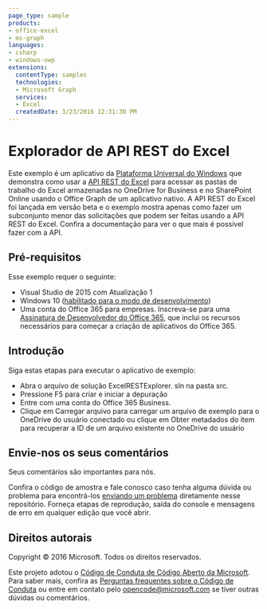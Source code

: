 ```yaml
---
page_type: sample 
products:
- office-excel
- ms-graph
languages:
- csharp
- windows-uwp
extensions:
  contentType: samples
  technologies:
  - Microsoft Graph
  services:
  - Excel
  createdDate: 3/23/2016 12:31:30 PM
---
```

# Explorador de API REST do Excel

Este exemplo é um aplicativo da [Plataforma Universal do Windows](http://dev.windows.com)
que demonstra como usar a [API REST do Excel](https://github.com/OfficeDev/microsoft-graph-docs/tree/beta) para acessar as pastas de trabalho do Excel armazenadas no OneDrive for Business e no SharePoint Online usando o Office Graph de um aplicativo nativo. A API REST do Excel foi lançada em versão beta e o exemplo mostra apenas como fazer um subconjunto menor das solicitações que podem ser feitas usando a API REST do Excel.
Confira a documentação para ver o que mais é possível fazer com a API.

## Pré-requisitos ##

Esse exemplo requer o seguinte:  

  * Visual Studio de 2015 com Atualização 1
  * Windows 10 ([habilitado para o modo de desenvolvimento](https://msdn.microsoft.com/library/windows/apps/xaml/dn706236.aspx))
  * Uma conta do Office 365 para empresas. Inscreva-se para uma [Assinatura de Desenvolvedor do Office 365](https://msdn.microsoft.com/en-us/office/office365/howto/setup-development-environment), que inclui os recursos necessários para começar a criação de aplicativos do Office 365.

## Introdução ##

Siga estas etapas para executar o aplicativo de exemplo:

  * Abra o arquivo de solução ExcelRESTExplorer. sln na pasta src.
  * Pressione F5 para criar e iniciar a depuração
  * Entre com uma conta do Office 365 Business.
  * Clique em Carregar arquivo para carregar um arquivo de exemplo para o OneDrive do usuário conectado ou clique em Obter metadados do item para recuperar a ID de um arquivo existente no OneDrive do usuário 
  
## Envie-nos os seus comentários

Seus comentários são importantes para nós.  

Confira o código de amostra e fale conosco caso tenha alguma dúvida ou problema para encontrá-los [enviando um problema](https://github.com/OfficeDev/Microsoft-Graph-UWP-Excel-REST-API-Explorer/issues) diretamente nesse repositório. Forneça etapas de reprodução, saída do console e mensagens de erro em qualquer edição que você abrir.

## Direitos autorais

Copyright © 2016 Microsoft. Todos os direitos reservados.
  
Este projeto adotou o [Código de Conduta de Código Aberto da Microsoft](https://opensource.microsoft.com/codeofconduct/).  Para saber mais, confira as [Perguntas frequentes sobre o Código de Conduta](https://opensource.microsoft.com/codeofconduct/faq/) ou entre em contato pelo [opencode@microsoft.com](mailto:opencode@microsoft.com) se tiver outras dúvidas ou comentários.

